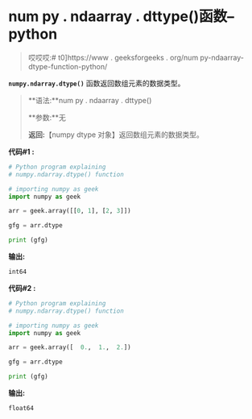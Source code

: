 # num py . ndaarray . dttype()函数–python

> 哎哎哎:# t0]https://www . geeksforgeeks . org/num py-ndaarray-dtype-function-python/

**`numpy.ndarray.dtype()`** 函数返回数组元素的数据类型。

> **语法:**num py . ndaarray . dttype()
> 
> **参数:**无
> 
> **返回:**【numpy dtype 对象】返回数组元素的数据类型。

**代码#1 :**

```py
# Python program explaining
# numpy.ndarray.dtype() function

# importing numpy as geek 
import numpy as geek 

arr = geek.array([[0, 1], [2, 3]])

gfg = arr.dtype

print (gfg)
```

**输出:**

```py
int64
```

**代码#2 :**

```py
# Python program explaining
# numpy.ndarray.dtype() function

# importing numpy as geek 
import numpy as geek 

arr = geek.array([  0.,  1.,  2.])

gfg = arr.dtype

print (gfg)
```

**输出:**

```py
float64

```